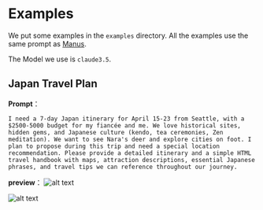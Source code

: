 # Examples
We put some examples in the `examples` directory. All the examples use the same prompt as [Manus](https://manus.im/?utm_source=ai-bot.cn). 

The Model we use is `claude3.5`.

## Japan Travel Plan
**Prompt**：
```
I need a 7-day Japan itinerary for April 15-23 from Seattle, with a $2500-5000 budget for my fiancée and me. We love historical sites, hidden gems, and Japanese culture (kendo, tea ceremonies, Zen meditation). We want to see Nara's deer and explore cities on foot. I plan to propose during this trip and need a special location recommendation. Please provide a detailed itinerary and a simple HTML travel handbook with maps, attraction descriptions, essential Japanese phrases, and travel tips we can reference throughout our journey.
```
**preview**：
![alt text](japan-travel-plan-1.png)

![alt text](japan-travel-plan-2.png)